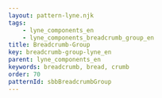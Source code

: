 ```yaml
---
layout: pattern-lyne.njk
tags: 
    - lyne_components_en
    - lyne_components_breadcrumb_group_en
title: Breadcrumb-Group
key: breadcrumb-group-lyne_en
parent: lyne_components_en
keywords: breadcrumb, bread, crumb
order: 70
patternId: sbbBreadcrumbGroup
---
```


